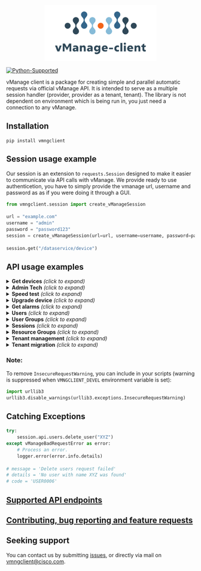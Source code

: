 <p align="center">
  <a href="#"><img src="docs/vManage-client_LOGO.svg" alt="vManage-client logo" style="height:150px" />
</p>

[![Python-Supported](https://img.shields.io/static/v1?label=Python&logo=Python&color=3776AB&message=3.8%20|%203.9%20|%203.10%20|%203.11)](https://www.python.org/)

vManage client is a package for creating simple and parallel automatic requests via official vManage API. It is intended to serve as a multiple session handler (provider, provider as a tenant, tenant). The library is not dependent on environment which is being run in, you just need a connection to any vManage.

## Installation
```console
pip install vmngclient
```

## Session usage example
Our session is an extension to `requests.Session` designed to make it easier to communicate via API calls with vManage. We provide ready to use authenticetion, you have to simply provide the vmanage url, username and password as as if you were doing it through a GUI. 
```python
from vmngclient.session import create_vManageSession

url = "example.com"
username = "admin"
password = "password123"
session = create_vManageSession(url=url, username=username, password=password)

session.get("/dataservice/device")
```

## API usage examples

<details>
    <summary> <b>Get devices</b> <i>(click to expand)</i></summary>

```python
devices = session.api.devices.get()
```

</details>

<details>
    <summary> <b>Admin Tech</b> <i>(click to expand)</i></summary>

```Python
admin_tech_file = session.api.admin_tech.generate("172.16.255.11")
session.api.admin_tech.download(admin_tech_file)
session.api.admin_tech.delete(admin_tech_file)
```
</details>

<details>
    <summary> <b>Speed test</b> <i>(click to expand)</i></summary>

```python
devices = session.api.devices.get()
speedtest = session.api.speedtest.speedtest(devices[0], devices[1])
```

</details>

<details>
    <summary> <b>Upgrade device</b> <i>(click to expand)</i></summary>

```python
# Prepare devices list
vsmarts = session.api.devices.get().filter(personality=Personality.VSMART)
image = "viptela-20.7.2-x86_64.tar.gz"

# Upload image
session.api.repository.upload_image(image)

# Install software

install_task = session.api.software.install(devices=vsmarts, image=image)

# Check action status
install_task.wait_for_completed()
```

</details>

<details>
    <summary> <b>Get alarms</b> <i>(click to expand)</i></summary>
To get all alarms:

```python
alarms = session.api.alarms.get()
```

To get all not viewed alarms:

```python
not_viewed_alarms = session.api.alarms.get().filter(viewed=False)
```

To get all alarms from past `n` hours:

```python
n = 24
alarms_from_n_hours = session.api.alarms.get(from_time=n)
```

To get all critical alarms from past `n` hours:

```python
n = 48
critical_alarms = session.api.alarms.get(from_time=n).filter(severity=Severity.CRITICAL)
```

</details>

<details>
    <summary> <b>Users</b> <i>(click to expand)</i></summary>

```python
# Get all users
session.api.users.get()

# Create user
new_user = User(userName="new_user", password="new_user", group=["netadmin"], description="new user")
session.api.users.create(new_user)

# Update user data
new_user_update = UserUpdateRequest(userName="new_user", group=["netadmin", "netops"], locale="en_US", description="updated-new_user-description", resGroupName="global")
session.api.users.update(new_user_update)

# Update user password
session.api.users.update_password("new_user", "n3W-P4s$w0rd")

# Reset user
session.api.users.reset("new_user")

# Delete user
session.api.users.delete("new_user")

# Get current user authentication type and role
session.api.users.get_auth_type()
session.api.users.get_role()
```

</details>

<details>
    <summary> <b>User Groups</b> <i>(click to expand)</i></summary>

```python
# Get all user groups
session.api.user_groups.get()

# Create user group
group = UserGroup("new_user_group", [])
group.enable_read({"Audit Log", "Alarms"})
group.enable_read_and_write({"Device Inventory"})
session.api.user_groups.create(group)

# Update user group
group.disable({"Alarms"})
session.api.user_groups.update(group)

# Delete user group
session.api.user_groups.delete(group.group_name)
```

</details>

</details>

<details>
    <summary> <b>Sessions</b> <i>(click to expand)</i></summary>

```python
# Get all active sessions
active_sessions = session.api.sessions.get()

# Invalidate sessions for given user
new_user_sessions = active_sessions.filter(raw_username="new_user")
session.api.sessions.invalidate(new_user_sessions)
```

</details>

<details>
    <summary> <b>Resource Groups</b> <i>(click to expand)</i></summary>

```python
# get resource groups
session.api.resource_groups.get()

# create resource group
new_resource_group = ResourceGroup(
    name="new_resource_group",
    desc="Custom Resource Group #1",
    siteIds=[]
)
session.api.resource_groups.create(new_resource_group)

# update resource group
resource_group = session.api.resource_groups.get().filter(name="new_resource_group").single_or_default()
updated_resource_group = ResourceGroupUpdateRequest(
    id=resource_group.id,
    name=resource_group.name,
    desc="Custom Resource Group #1 with updated description and site ids",
    siteIds=[200]
)

# switch to resource group view
session.api.resource_groups.switch("new_resource_group")

# delete resource group
session.api.resource_groups.delete(resource_group.id)
```

</details>

<details>
    <summary> <b>Tenant management</b> <i>(click to expand)</i></summary>

```python
api = session.api.tenant_management
# create tenants
tenants = [
    Tenant(
        name="tenant1",
        orgName="CiscoDevNet",
        subDomain="alpha.bravo.net",
        desc="This is tenant for unit tests",
        edgeConnectorEnable=True,
        edgeConnectorSystemIp="172.16.255.81",
        edgeConnectorTunnelInterfaceName="GigabitEthernet1",
        wanEdgeForecast=1,
    )
]
create_task = api.create(tenants)
create_task.wait_for_completed()
# list all tenants
tenants_data = api.get_all()
# pick tenant from list by name
tenant = tenants_data.filter(name="tenant1").single_or_default()
# get selected tenant id
tenant_id = tenant.tenant_id
# get vsession id of selected tenant
vsessionid = api.vsession_id(tenant_id)
# delete tenant by ids
delete_task = api.delete([tenant_id])
delete_task.wait_for_completed()
# others
api.get_hosting_capacity_on_vsmarts()
api.get_statuses()
api.get_vsmart_mapping()
```
</details>

<details>
    <summary> <b>Tenant migration</b> <i>(click to expand)</i></summary>
Preparation:

```python
from vmngclient.api.tenant_migration_api import TenantMigrationAPI, st_to_mt
from vmngclient.model.tenant import Tenant
from vmngclient.session import create_vManageSession
# create sessions to both systems
st_session = create_vManageSession(**single_tenant_login)
mt_session = create_vManageSession(**multi_tenant_provider_login)
# create api and tenant objects
st_api = TenantMigrationAPI(st_session)
mt_api = TenantMigrationAPI(mt_session)
tenant = Tenant.parse_obj({
    "name": "single-tenant",
    "desc": "Migrated from Single Tenant",
    "orgName": "vIPtela Inc Regression",
    "subDomain": "single-tenant.fruits.com",
    "wanEdgeForecast": 99
})
```

Method below performs multi-step migration procedure according to [Migrate Single-Tenant Cisco SD-WAN Overlay to Multitenant Cisco SD-WAN Deployment](https://www.cisco.com/c/en/us/td/docs/routers/sdwan/configuration/system-interface/vedge-20-x/systems-interfaces-book/sdwan-multitenancy.html#concept_sjj_jmm_z4b)

```python
from pathlib import Path
st_to_mt(st_api, mt_api, workdir=Path.cwd(), tenant=tenant)
```

Each step of the procedure can be executed independently using api methods: `export_tenant`, `download`, `import_tenant`, `store_token`, `migrate_network`

```python
tenant_file = Path("~/tenant.tar.gz")
token_file = Path("~/tenant-token.txt")
# export
export_task = st_api.export_tenant(tenant=tenant)
export_result = export_task.wait_for_completed()
# download
st_api.download(tenant_file)
# import
import_task = mt_api.import_tenant(tenant_file)
import_task.wait_for_completed()
# get token
migration_id = import_task.import_info.migration_token_query_params.migration_id
mt_api.store_token(migration_id, token_file)
# migrate network
migrate_task = st_api.migrate_network(token_file)
migrate_task.wait_for_completed()
```
</details>

### Note:
To remove `InsecureRequestWarning`, you can include in your scripts (warning is suppressed when `VMNGCLIENT_DEVEL` environment variable is set):
```Python
import urllib3
urllib3.disable_warnings(urllib3.exceptions.InsecureRequestWarning)
```

## Catching Exceptions
```python
try:
	session.api.users.delete_user("XYZ")
except vManageBadRequestError as error:
	# Process an error.
	logger.error(error.info.details)

# message = 'Delete users request failed' 
# details = 'No user with name XYZ was found' 
# code = 'USER0006'
```

## [Supported API endpoints](https://github.com/CiscoDevNet/vManage-client/blob/main/ENDPOINTS.md)


## [Contributing, bug reporting and feature requests](https://github.com/CiscoDevNet/vManage-client/blob/main/CONTRIBUTING.md)

## Seeking support

You can contact us by submitting [issues](https://github.com/CiscoDevNet/vManage-client/issues), or directly via mail on vmngclient@cisco.com.
